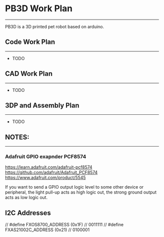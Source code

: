 # PB3D Work Plan
-----------------------------------------------------------
PB3D is a 3D printed pet robot based on arduino.

## Code Work Plan
-----------------------------------------------------------
- TODO


## CAD Work Plan
-----------------------------------------------------------
- TODO


## 3DP and Assembly Plan
-----------------------------------------------------------
- TODO


## NOTES:
-----------------------------------------------------------

### Adafruit GPIO exapnder PCF8574
https://learn.adafruit.com/adafruit-pcf8574
https://github.com/adafruit/Adafruit_PCF8574
https://www.adafruit.com/product/5545

If you want to send a GPIO output logic level to some other device or peripheral, the light pull-up acts as high logic out, the strong ground output acts as low logic out.

## I2C Addresses
// #define FXOS8700_ADDRESS (0x1F) // 0011111
// #define FXAS21002C_ADDRESS (0x21) // 0100001


